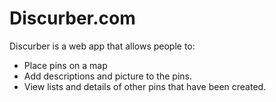 <h1>Discurber.com</h1>

Discurber is a web app that allows people to:
- Place pins on a map
- Add descriptions and picture to the pins.
- View lists and details of other pins that have been created.

